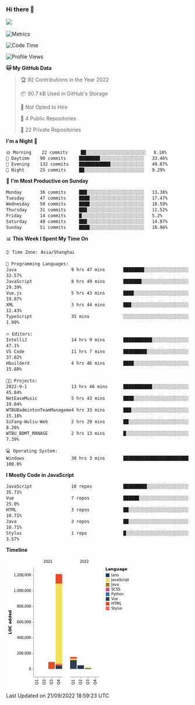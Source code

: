 ### Hi there 👋
![](https://github-readme-stats.vercel.app/api?username=Jamartin-create)

![Metrics](https://metrics.lecoq.io/Jamartin-create?template=classic&base.activity=0&base.community=0&base.repositories=0&isocalendar=1&calendar=1&languages=1&base=header%2C%20activity%2C%20community%2C%20repositories%2C%20metadata&base.indepth=false&base.hireable=false&isocalendar=false&isocalendar.duration=full-year&languages=false&languages.limit=8&languages.threshold=0%25&languages.other=false&languages.colors=github&languages.sections=most-used&languages.indepth=false&languages.analysis.timeout=15&languages.categories=markup%2C%20programming&languages.recent.categories=markup%2C%20programming&languages.recent.load=300&languages.recent.days=14&calendar=false&calendar.limit=1&config.timezone=Asia%2FShanghai)

<!--START_SECTION:waka-->
![Code Time](http://img.shields.io/badge/Code%20Time-154%20hrs%2027%20mins-blue)

![Profile Views](http://img.shields.io/badge/Profile%20Views-0-blue)

**🐱 My GitHub Data** 

> 🏆 92 Contributions in the Year 2022
 > 
> 📦 90.7 kB Used in GitHub's Storage 
 > 
> 🚫 Not Opted to Hire
 > 
> 📜 4 Public Repositories 
 > 
> 🔑 22 Private Repositories  
 > 
**I'm a Night 🦉** 

```text
🌞 Morning    22 commits     ██░░░░░░░░░░░░░░░░░░░░░░░   8.18% 
🌆 Daytime    90 commits     ████████░░░░░░░░░░░░░░░░░   33.46% 
🌃 Evening    132 commits    ████████████░░░░░░░░░░░░░   49.07% 
🌙 Night      25 commits     ██░░░░░░░░░░░░░░░░░░░░░░░   9.29%

```
📅 **I'm Most Productive on Sunday** 

```text
Monday       36 commits     ███░░░░░░░░░░░░░░░░░░░░░░   13.38% 
Tuesday      47 commits     ████░░░░░░░░░░░░░░░░░░░░░   17.47% 
Wednesday    50 commits     ████░░░░░░░░░░░░░░░░░░░░░   18.59% 
Thursday     31 commits     ███░░░░░░░░░░░░░░░░░░░░░░   11.52% 
Friday       14 commits     █░░░░░░░░░░░░░░░░░░░░░░░░   5.2% 
Saturday     40 commits     ███░░░░░░░░░░░░░░░░░░░░░░   14.87% 
Sunday       51 commits     ████░░░░░░░░░░░░░░░░░░░░░   18.96%

```


📊 **This Week I Spent My Time On** 

```text
⌚︎ Time Zone: Asia/Shanghai

💬 Programming Languages: 
Java                     9 hrs 47 mins       ████████░░░░░░░░░░░░░░░░░   32.57% 
JavaScript               8 hrs 49 mins       ███████░░░░░░░░░░░░░░░░░░   29.39% 
Vue.js                   5 hrs 43 mins       ████░░░░░░░░░░░░░░░░░░░░░   19.07% 
XML                      3 hrs 44 mins       ███░░░░░░░░░░░░░░░░░░░░░░   12.43% 
TypeScript               35 mins             ░░░░░░░░░░░░░░░░░░░░░░░░░   1.99%

🔥 Editors: 
IntelliJ                 14 hrs 9 mins       ███████████░░░░░░░░░░░░░░   47.1% 
VS Code                  11 hrs 7 mins       █████████░░░░░░░░░░░░░░░░   37.02% 
HbuilderX                4 hrs 46 mins       ████░░░░░░░░░░░░░░░░░░░░░   15.88%

🐱‍💻 Projects: 
2022-9-1                 13 hrs 46 mins      ███████████░░░░░░░░░░░░░░   45.84% 
NetEaseMusic             5 hrs 43 mins       ████░░░░░░░░░░░░░░░░░░░░░   19.04% 
WTBUBadmintonTeamManageme4 hrs 33 mins       ███░░░░░░░░░░░░░░░░░░░░░░   15.18% 
SiFang-Wuliu-Web         2 hrs 29 mins       ██░░░░░░░░░░░░░░░░░░░░░░░   8.26% 
WTBU_BDMT_MANAGE         2 hrs 13 mins       █░░░░░░░░░░░░░░░░░░░░░░░░   7.39%

💻 Operating System: 
Windows                  30 hrs 3 mins       █████████████████████████   100.0%

```

**I Mostly Code in JavaScript** 

```text
JavaScript               10 repos            █████████░░░░░░░░░░░░░░░░   35.71% 
Vue                      7 repos             ██████░░░░░░░░░░░░░░░░░░░   25.0% 
HTML                     3 repos             ██░░░░░░░░░░░░░░░░░░░░░░░   10.71% 
Java                     3 repos             ██░░░░░░░░░░░░░░░░░░░░░░░   10.71% 
Stylus                   1 repo              █░░░░░░░░░░░░░░░░░░░░░░░░   3.57%

```


**Timeline**

![Chart not found](https://raw.githubusercontent.com/Jamartin-create/Jamartin-create/master/charts/bar_graph.png) 


 Last Updated on 21/09/2022 18:59:23 UTC
<!--END_SECTION:waka-->

